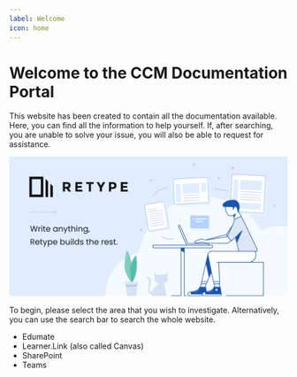 ```yaml
---
label: Welcome
icon: home
---
```

# Welcome to the CCM Documentation Portal

This website has been created to contain all the documentation available. Here, you can find all the information to help yourself. If, after searching, you are unable to solve your issue, you will also be able to request for assistance.

![](static/retype-hero.svg)

To begin, please select the area that you wish to investigate. Alternatively, you can use the search bar to search the whole website.
* Edumate
* Learner.Link (also called Canvas)
* SharePoint
* Teams
